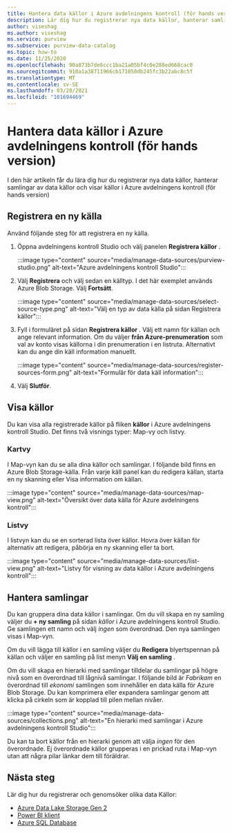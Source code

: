 ```yaml
---
title: Hantera data källor i Azure avdelningens kontroll (för hands version)
description: Lär dig hur du registrerar nya data källor, hanterar samlingar av data källor och visar källor i Azure avdelningens kontroll (för hands version).
author: viseshag
ms.author: viseshag
ms.service: purview
ms.subservice: purview-data-catalog
ms.topic: how-to
ms.date: 11/25/2020
ms.openlocfilehash: 90a873b7de6ccc1ba21a05bf4c0e288ed668cac0
ms.sourcegitcommit: 910a1a38711966cb171050db245fc3b22abc8c5f
ms.translationtype: MT
ms.contentlocale: sv-SE
ms.lasthandoff: 03/20/2021
ms.locfileid: "101694469"
---
```

# <a name="manage-data-sources-in-azure-purview-preview"></a>Hantera data källor i Azure avdelningens kontroll (för hands version)

I den här artikeln får du lära dig hur du registrerar nya data källor, hanterar samlingar av data källor och visar källor i Azure avdelningens kontroll (för hands version)

## <a name="register-a-new-source"></a>Registrera en ny källa

Använd följande steg för att registrera en ny källa.

1. Öppna avdelningens kontroll Studio och välj panelen **Registrera källor** .

   :::image type="content" source="media/manage-data-sources/purview-studio.png" alt-text="Azure avdelningens kontroll Studio":::

1. Välj **Registrera** och välj sedan en källtyp. I det här exemplet används Azure Blob Storage. Välj **Fortsätt**.

   :::image type="content" source="media/manage-data-sources/select-source-type.png" alt-text="Välj en typ av data källa på sidan Registrera källor":::

1. Fyll i formuläret på sidan **Registrera källor** . Välj ett namn för källan och ange relevant information. Om du väljer **från Azure-prenumeration** som val av konto visas källorna i din prenumeration i en listruta. Alternativt kan du ange din käll information manuellt.

   :::image type="content" source="media/manage-data-sources/register-sources-form.png" alt-text="Formulär för data käll information":::

1. Välj **Slutför**.

## <a name="view-sources"></a>Visa källor

Du kan visa alla registrerade källor på fliken **källor** i Azure avdelningens kontroll Studio. Det finns två visnings typer: Map-vy och listvy.

### <a name="map-view"></a>Kartvy

I Map-vyn kan du se alla dina källor och samlingar. I följande bild finns en Azure Blob Storage-källa. Från varje käll panel kan du redigera källan, starta en ny skanning eller Visa information om källan.

:::image type="content" source="media/manage-data-sources/map-view.png" alt-text="Översikt över data källa för Azure avdelningens kontroll":::

### <a name="list-view"></a>Listvy

I listvyn kan du se en sorterad lista över källor. Hovra över källan för alternativ att redigera, påbörja en ny skanning eller ta bort.

:::image type="content" source="media/manage-data-sources/list-view.png" alt-text="Listvy för visning av data källor i Azure avdelningens kontroll":::

## <a name="manage-collections"></a>Hantera samlingar

Du kan gruppera dina data källor i samlingar. Om du vill skapa en ny samling väljer du **+ ny samling** på sidan *källor* i Azure avdelningens kontroll Studio. Ge samlingen ett namn och välj *ingen* som överordnad. Den nya samlingen visas i Map-vyn.

Om du vill lägga till källor i en samling väljer du **Redigera** blyertspennan på källan och väljer en samling på list menyn **Välj en samling** .

Om du vill skapa en hierarki med samlingar tilldelar du samlingar på högre nivå som en överordnad till lågnivå samlingar. I följande bild är *Fabrikam* en överordnad till *ekonomi* samlingen som innehåller en data källa för Azure Blob Storage. Du kan komprimera eller expandera samlingar genom att klicka på cirkeln som är kopplad till pilen mellan nivåer.

:::image type="content" source="media/manage-data-sources/collections.png" alt-text="En hierarki med samlingar i Azure avdelningens kontroll Studio":::

Du kan ta bort källor från en hierarki genom att välja *ingen* för den överordnade. Ej överordnade källor grupperas i en prickad ruta i Map-vyn utan att några pilar länkar dem till föräldrar.

## <a name="next-steps"></a>Nästa steg

Lär dig hur du registrerar och genomsöker olika data Källor:

* [Azure Data Lake Storage Gen 2](register-scan-adls-gen2.md)
* [Power BI klient](register-scan-power-bi-tenant.md)
* [Azure SQL Database](register-scan-azure-sql-database.md)
